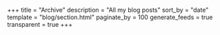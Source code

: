 +++
title = "Archive"
description = "All my blog posts"
sort_by = "date"
template = "blog/section.html"
paginate_by = 100
generate_feeds = true
transparent = true
+++
